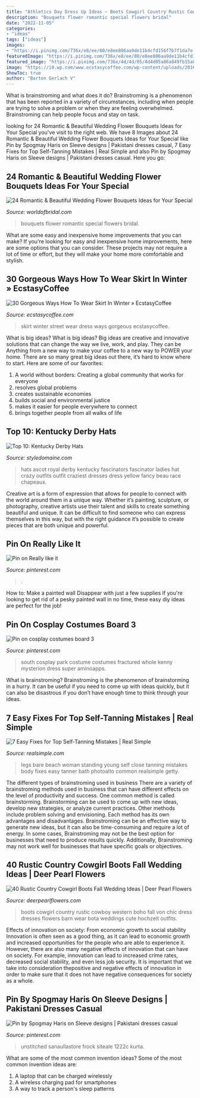 ```yaml
---
title: "Athletics Day Dress Up Ideas ~ Boots Cowgirl Country Rustic Cowboy Western Boho Fall Von Chic Dress Dresses Flowers Barn Wear Bota Weddings Cute Hochzeit Outfits"
description: "Bouquets flower romantic special flowers bridal"
date: "2022-11-05"
categories:
- "ideas"
tags: ["ideas"]
images:
- "https://i.pinimg.com/736x/e8/ee/80/e8ee806aa9de11b4cfd156f7b7f1da7e.jpg"
featuredImage: "https://i.pinimg.com/736x/e8/ee/80/e8ee806aa9de11b4cfd156f7b7f1da7e.jpg"
featured_image: "https://i.pinimg.com/736x/4d/4d/05/4d4d05a86a049fb15a0b6d235914771e.jpg"
image: "https://i0.wp.com/www.ecstasycoffee.com/wp-content/uploads/2016/10/Skirt-Street-Style-8.jpg"
ShowToc: true
author: "Barton Gerlach V"
---
```



What is brainstroming and what does it do?
Brainstroming is a phenomenon that has been reported in a variety of circumstances, including when people are trying to solve a problem or when they are feeling overwhelmed. Brainstroming can help people focus and stay on task.

	

		
looking for 24 Romantic &amp; Beautiful Wedding Flower Bouquets Ideas for Your Special you've visit to the right web. We have 8 Images about 24 Romantic &amp; Beautiful Wedding Flower Bouquets Ideas for Your Special like Pin by Spogmay Haris on Sleeve designs | Pakistani dresses casual, 7 Easy Fixes for Top Self-Tanning Mistakes | Real Simple and also Pin by Spogmay Haris on Sleeve designs | Pakistani dresses casual. Here you go:
		
    
## 24 Romantic &amp; Beautiful Wedding Flower Bouquets Ideas For Your Special

<img loading=lazy src="http://worldofbridal.com/wp-content/uploads/2017/06/Beautiful-Wedding-Bouquets-10.jpg" onerror="this.onerror=null;this.src='https://tse4.mm.bing.net/th?id=OIP.6u-c14kWjGlS8Q9ag0Y7vQHaLg&amp;pid=15.1';" alt="24 Romantic &amp; Beautiful Wedding Flower Bouquets Ideas for Your Special">

_Source: worldofbridal.com_

>bouquets flower romantic special flowers bridal. 

	

What are some easy and inexpensive home improvements that you can make?
If you're looking for easy and inexpensive home improvements, here are some options that you can consider. These projects may not require a lot of time or effort, but they will make your home more comfortable and stylish.

    
## 30 Gorgeous Ways How To Wear Skirt In Winter » EcstasyCoffee

<img loading=lazy src="https://i0.wp.com/www.ecstasycoffee.com/wp-content/uploads/2016/10/Skirt-Street-Style-8.jpg" onerror="this.onerror=null;this.src='https://tse4.mm.bing.net/th?id=OIP.4UdPINK_Y3cdC81VhcK9-wHaLH&amp;pid=15.1';" alt="30 Gorgeous Ways How To Wear Skirt In Winter » EcstasyCoffee">

_Source: ecstasycoffee.com_

>skirt winter street wear dress ways gorgeous ecstasycoffee. 

	

What is big ideas?
What is big ideas? Big ideas are creative and innovative solutions that can change the way we live, work, and play. They can be Anything from a new way to make your coffee to a new way to POWER your home. There are so many great big ideas out there, it’s hard to know where to start. Here are some of our favorites: 
1. A world without borders: Creating a global community that works for everyone 
2. resolves global problems 
3. creates sustainable economies 
4. builds social and environmental justice  
5. makes it easier for people everywhere to connect 
6. brings together people from all walks of life 

    
## Top 10: Kentucky Derby Hats

<img loading=lazy src="http://www.styledomaine.com/wp-content/uploads/2015/04/derby12.jpg" onerror="this.onerror=null;this.src='https://tse4.mm.bing.net/th?id=OIP.Quw049_1ObmfKcV0f9fIZgHaLZ&amp;pid=15.1';" alt="Top 10: Kentucky Derby Hats">

_Source: styledomaine.com_

>hats ascot royal derby kentucky fascinators fascinator ladies hat crazy outfits outfit craziest dresses dress yellow fancy beau race chapeaux. 

	

Creative art is a form of expression that allows for people to connect with the world around them in a unique way. Whether it’s painting, sculpture, or photography, creative artists use their talent and skills to create something beautiful and unique. It can be difficult to find someone who can express themselves in this way, but with the right guidance it’s possible to create pieces that are both unique and powerful.

    
## Pin On Really Like It

<img loading=lazy src="https://i.pinimg.com/736x/a8/a5/01/a8a50178e8f58dd57da6ac6a39146377--halloween-costumes-crushes.jpg" onerror="this.onerror=null;this.src='https://tse1.mm.bing.net/th?id=OIP.FYEXGRMxIrHxCwfCN7FySQHaJ3&amp;pid=15.1';" alt="Pin on Really like it">

_Source: pinterest.com_

>. 

	

How to: Make a painted wall Disappear with just a few supplies
If you're looking to get rid of a pesky painted wall in no time, these easy diy ideas are perfect for the job!

    
## Pin On Cosplay Costumes Board 3

<img loading=lazy src="https://i.pinimg.com/736x/4d/4d/05/4d4d05a86a049fb15a0b6d235914771e.jpg" onerror="this.onerror=null;this.src='https://tse4.mm.bing.net/th?id=OIP.wwgn1tDeyIkihHR45AeHMwHaKd&amp;pid=15.1';" alt="Pin on cosplay costumes board 3">

_Source: pinterest.com_

>south cosplay park costume costumes fractured whole kenny mysterion dress super aminoapps. 

	

What is brainstroming? Brainstroming is the phenomenon of brainstorming in a hurry. It can be useful if you need to come up with ideas quickly, but it can also be disastrous if you don’t have enough time to think through your ideas.

    
## 7 Easy Fixes For Top Self-Tanning Mistakes | Real Simple

<img loading=lazy src="http://cdn-image.realsimple.com/sites/default/files/styles/large/public/self-tanner.jpg?itok=ptvTPn7S" onerror="this.onerror=null;this.src='https://tse2.mm.bing.net/th?id=OIP.ZeJqM__Q6XS6oQi2DRFdJAAAAA&amp;pid=15.1';" alt="7 Easy Fixes for Top Self-Tanning Mistakes | Real Simple">

_Source: realsimple.com_

>legs bare beach woman standing young self close tanning mistakes body fixes easy tanner bath photoalto common realsimple getty. 

	

The different types of brainstroming used in business
There are a variety of brainstroming methods used in business that can have different effects on the level of productivity and success. One common method is called brainstorming. Brainstorming can be used to come up with new ideas, develop new strategies, or analyze current practices. Other methods include problem solving and envisioning. Each method has its own advantages and disadvantages.
Brainstroming can be an effective way to generate new ideas, but it can also be time-consuming and require a lot of energy. In some cases, Brainstroming may not be the best option for businesses that need to produce results quickly. Additionally, Brainstroming may not work well for businesses that have specific goals or objectives.

    
## 40 Rustic Country Cowgirl Boots Fall Wedding Ideas | Deer Pearl Flowers

<img loading=lazy src="http://www.deerpearlflowers.com/wp-content/uploads/2015/03/rustic-cowboy-boots-wedding-ideas.jpg" onerror="this.onerror=null;this.src='https://tse4.mm.bing.net/th?id=OIP.YMGlsozhzad40wT20AGBPQHaLH&amp;pid=15.1';" alt="40 Rustic Country Cowgirl Boots Fall Wedding Ideas | Deer Pearl Flowers">

_Source: deerpearlflowers.com_

>boots cowgirl country rustic cowboy western boho fall von chic dress dresses flowers barn wear bota weddings cute hochzeit outfits. 

	

Effects of innovation on society: From economic growth to social stability
Innovation is often seen as a good thing, as it can lead to economic growth and increased opportunities for the people who are able to experience it. However, there are also many negative effects of innovation that can have on society. For example, innovation can lead to increased crime rates, decreased social stability, and even less job security. It is important that we take into consideration thepositive and negative effects of innovation in order to make sure that it does not have negative consequences for society as a whole.

    
## Pin By Spogmay Haris On Sleeve Designs | Pakistani Dresses Casual

<img loading=lazy src="https://i.pinimg.com/736x/e8/ee/80/e8ee806aa9de11b4cfd156f7b7f1da7e.jpg" onerror="this.onerror=null;this.src='https://tse1.mm.bing.net/th?id=OIP.9B8ZD4HN29qtqSSZWbtj3wHaL4&amp;pid=15.1';" alt="Pin by Spogmay Haris on Sleeve designs | Pakistani dresses casual">

_Source: pinterest.com_

>unstitched sanaullastore frock siteale 1222c kurta. 

	

What are some of the most common invention ideas?
Some of the most common invention ideas are: 
1. A laptop that can be charged wirelessly
2. A wireless charging pad for smartphones
3. A way to track a person's sleep patterns

